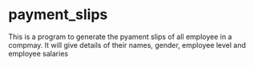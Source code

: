 # payment_slips
This is a program to generate the pyament slips of all employee in a compmay. It will give details of their names, gender, employee level and employee salaries

